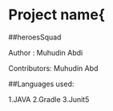# Project name{

##heroesSquad

Author : Muhudin Abdi

Contributors: Muhudin Abd

##Languages used:

1.JAVA
2.Gradle
3.Junit5

